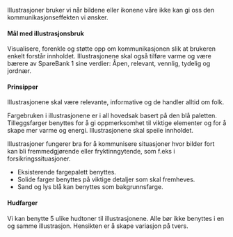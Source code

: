 Illustrasjoner bruker vi når bildene eller ikonene våre ikke kan gi oss den kommunikasjonseffekten vi ønsker.

#### Mål med illustrasjonsbruk

Visualisere, forenkle og støtte opp om kommunikasjonen slik at brukeren enkelt forstår innholdet. Illustrasjonene skal også tilføre varme og være bærere av SpareBank 1 sine verdier: Åpen, relevant, vennlig, tydelig og jordnær.

#### Prinsipper

Illustrasjonene skal være relevante, informative og de handler alltid om folk.

Fargebruken i illustrasjonene er i all hovedsak basert på den blå paletten. Tilleggsfarger benyttes for å gi oppmerksomhet til viktige elementer og for å skape mer varme og energi. Illustrasjonene skal speile innholdet.

Illustrasjoner fungerer bra for å kommunisere situasjoner hvor bilder fort kan bli fremmedgjørende eller fryktinngytende, som f.eks i forsikringssituasjoner.

* Eksisterende fargepalett benyttes.
* Solide farger benyttes på viktige detaljer som skal fremheves.
* Sand og lys blå kan benyttes som bakgrunnsfarge.

#### Hudfarger

Vi kan benytte 5 ulike hudtoner til illustrasjonene. Alle bør ikke benyttes i en og samme illustrasjon. Hensikten er å skape variasjon på tvers.
